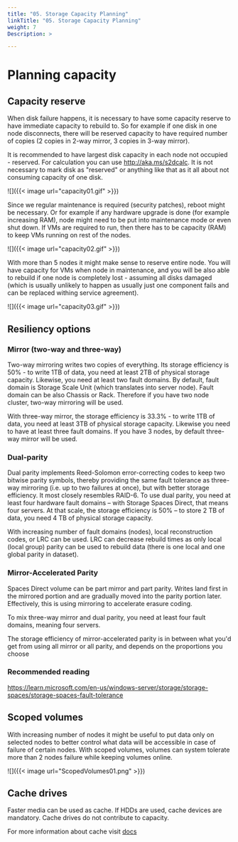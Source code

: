 ```yaml
---
title: "05. Storage Capacity Planning"
linkTitle: "05. Storage Capacity Planning"
weight: 7
Description: >

---
```


# Planning capacity

## Capacity reserve

When disk failure happens, it is necessary to have some capacity reserve to have immediate capacity to rebuild to. So for example if one disk in one node disconnects, there will be reserved capacity to have required number of copies (2 copies in 2-way mirror, 3 copies in 3-way mirror).

It is recommended to have largest disk capacity in each node not occupied - reserved. For calculation you can use <http://aka.ms/s2dcalc>. It is not necessary to mark disk as "reserved" or anything like that as it all about not consuming capacity of one disk.

![]({{< image url="capacity01.gif" >}})

Since we regular maintenance is required (security patches), reboot might be necessary. Or for example if any hardware upgrade is done (for example increasing RAM), node might need to be put into maintenance mode or even shut down. If VMs are required to run, then there has to be capacity (RAM) to keep VMs running on rest of the nodes.

![]({{< image url="capacity02.gif" >}})

With more than 5 nodes it might make sense to reserve entire node. You will have capacity for VMs when node in maintenance, and you will be also able to rebuild if one node is completely lost - assuming all disks damaged (which is usually unlikely to happen as usually just one component fails and can be replaced withing service agreement).

![]({{< image url="capacity03.gif" >}})

## Resiliency options

### Mirror (two-way and three-way)

Two-way mirroring writes two copies of everything. Its storage efficiency is 50% - to write 1TB of data, you need at least 2TB of physical storage capacity. Likewise, you need at least two fault domains. By default, fault domain is Storage Scale Unit (which translates into server node). Fault domain can be also Chassis or Rack. Therefore if you have two node cluster, two-way mirroring will be used.

With three-way mirror, the storage efficiency is 33.3% - to write 1TB of data, you need at least 3TB of physical storage capacity. Likewise you need to have at least three fault domains. If you have 3 nodes, by default three-way mirror will be used.

### Dual-parity

Dual parity implements Reed-Solomon error-correcting codes to keep two bitwise parity symbols, thereby providing the same fault tolerance as three-way mirroring (i.e. up to two failures at once), but with better storage efficiency. It most closely resembles RAID-6.
To use dual parity, you need at least four hardware fault domains – with Storage Spaces Direct, that means four servers. At that scale, the storage efficiency is 50% – to store 2 TB of data, you need 4 TB of physical storage capacity.

With increasing number of fault domains (nodes), local reconstruction codes, or LRC can be used. LRC can decrease rebuild times as only local (local group) parity can be used to rebuild data (there is one local and one global parity in dataset).

### Mirror-Accelerated Parity

Spaces Direct volume can be part mirror and part parity. Writes land first in the mirrored portion and are gradually moved into the parity portion later. Effectively, this is using mirroring to accelerate erasure coding.

To mix three-way mirror and dual parity, you need at least four fault domains, meaning four servers.

The storage efficiency of mirror-accelerated parity is in between what you'd get from using all mirror or all parity, and depends on the proportions you choose

### Recommended reading

<https://learn.microsoft.com/en-us/windows-server/storage/storage-spaces/storage-spaces-fault-tolerance>

## Scoped volumes

With increasing number of nodes it might be useful to put data only on selected nodes to better control what data will be accessible in case of failure of certain nodes. With scoped volumes, volumes can system tolerate more than 2 nodes failure while keeping volumes online.

![]({{< image url="ScopedVolumes01.png" >}})

## Cache drives

Faster media can be used as cache. If HDDs are used, cache devices are mandatory. Cache drives do not contribute to capacity.

For more information about cache visit [docs](https://learn.microsoft.com/en-us/windows-server/storage/storage-spaces/understand-the-cache)
